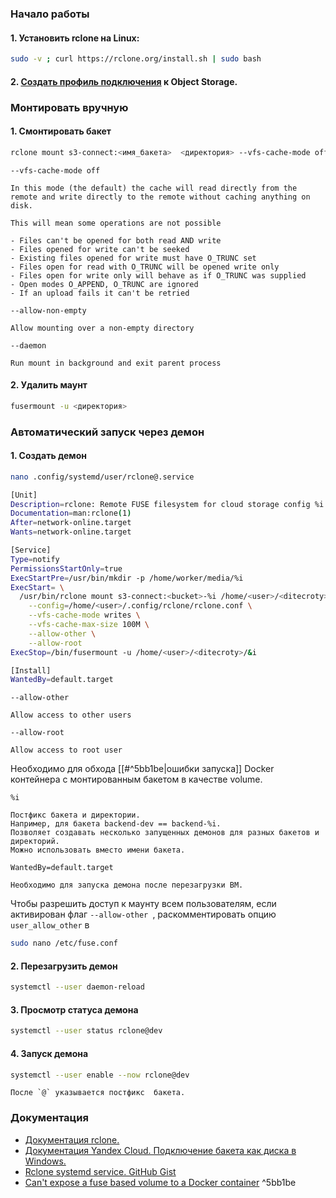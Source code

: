### Начало работы

#### 1. Установить rclone на Linux:
```bash
sudo -v ; curl https://rclone.org/install.sh | sudo bash
```
#### 2. [Создать профиль подключения](https://yandex.cloud/ru/docs/storage/tutorials/s3-disk-connect?utm_referrer=about%3Ablank#:~:text=%D0%BA%20Object%20Storage-,%D0%9D%D0%B0%D1%81%D1%82%D1%80%D0%BE%D0%B9%D1%82%D0%B5%20%D0%BF%D0%BE%D0%B4%D0%BA%D0%BB%D1%8E%D1%87%D0%B5%D0%BD%D0%B8%D0%B5%20%D0%BA%20Object%20Storage,-%D0%92%20%D1%80%D0%B0%D0%B1%D0%BE%D1%87%D0%B5%D0%B9%20%D0%BF%D0%B0%D0%BF%D0%BA%D0%B5) к Object Storage.
### Монтировать вручную
#### 1. Смонтировать бакет

```bash
rclone mount s3-connect:<имя_бакета>  <директория> --vfs-cache-mode off --allow-non-empty --daemon
```
`--vfs-cache-mode off`

	In this mode (the default) the cache will read directly from the remote and write directly to the remote without caching anything on disk.
	
	This will mean some operations are not possible
	
	- Files can't be opened for both read AND write
	- Files opened for write can't be seeked
	- Existing files opened for write must have O_TRUNC set
	- Files open for read with O_TRUNC will be opened write only
	- Files open for write only will behave as if O_TRUNC was supplied
	- Open modes O_APPEND, O_TRUNC are ignored
	- If an upload fails it can't be retried
`--allow-non-empty`

	Allow mounting over a non-empty directory
	
`--daemon`

	Run mount in background and exit parent process 

#### 2. Удалить маунт
```bash
fusermount -u <директория>
```
### Автоматический запуск через демон
#### 1. Создать демон
```bash
nano .config/systemd/user/rclone@.service
```

```bash
[Unit]
Description=rclone: Remote FUSE filesystem for cloud storage config %i
Documentation=man:rclone(1)
After=network-online.target
Wants=network-online.target

[Service]
Type=notify
PermissionsStartOnly=true
ExecStartPre=/usr/bin/mkdir -p /home/worker/media/%i
ExecStart= \
  /usr/bin/rclone mount s3-connect:<bucket>-%i /home/<user>/<ditecroty>/%i \
    --config=/home/<user>/.config/rclone/rclone.conf \
    --vfs-cache-mode writes \
    --vfs-cache-max-size 100M \
    --allow-other \
    --allow-root
ExecStop=/bin/fusermount -u /home/<user>/<ditecroty>/&i

[Install]
WantedBy=default.target
```

`--allow-other `

	Allow access to other users
`--allow-root`

	Allow access to root user
Необходимо для обхода [[#^5bb1be|ошибки запуска]] Docker контейнера с монтированным бакетом в качестве volume.

`%i`

	Постфикс бакета и директории.
	Например, для бакета backend-dev == backend-%i.
	Позволяет создавать несколько запущенных демонов для разных бакетов и директорий.
	Можно использовать вместо имени бакета.
`WantedBy=default.target`

	Необходимо для запуска демона после перезагрузки ВМ.

Чтобы разрешить доступ к маунту всем пользователям, если активирован флаг `--allow-other `, раскомментировать опцию `user_allow_other` в 
```bash
sudo nano /etc/fuse.conf
```


#### 2. Перезагрузить демон
```bash
systemctl --user daemon-reload
```

#### 3. Просмотр статуса демона
```bash
systemctl --user status rclone@dev
```

#### 4. Запуск демона
```bash
systemctl --user enable --now rclone@dev
```

	После `@` указывается постфикс  бакета.

### Документация
* [Документация rclone.](https://rclone.org/commands/rclone_mount/)
* [Документация Yandex Cloud. Подключение бакета как диска в Windows.](https://yandex.cloud/ru/docs/storage/tutorials/s3-disk-connect?utm_referrer=about%3Ablank)
* [Rclone systemd service. GitHub Gist](https://gist.github.com/kabili207/2cd2d637e5c7617411a666d8d7e97101)
* [Can't expose a fuse based volume to a Docker container](https://stackoverflow.com/questions/28865407/cant-expose-a-fuse-based-volume-to-a-docker-container) ^5bb1be